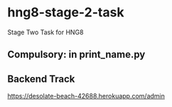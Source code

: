 # hng8-stage-2-task
Stage Two Task for HNG8

## Compulsory: in print_name.py

## Backend Track
https://desolate-beach-42688.herokuapp.com/admin

